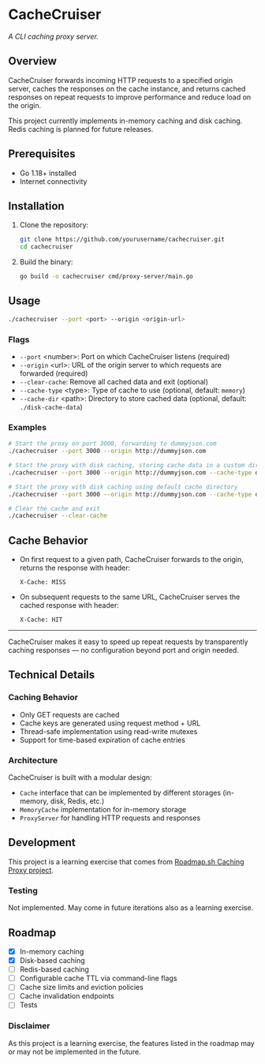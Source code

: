 # CacheCruiser

_A CLI caching proxy server._

## Overview
CacheCruiser forwards incoming HTTP requests to a specified origin server, caches the responses on the cache instance, and returns cached responses on repeat requests to improve performance and reduce load on the origin.

This project currently implements in-memory caching and disk caching. Redis caching is planned for future releases.

## Prerequisites
- Go 1.18+ installed
- Internet connectivity

## Installation
1. Clone the repository:
   ```bash
   git clone https://github.com/yourusername/cachecruiser.git
   cd cachecruiser
   ```
2. Build the binary:
   ```bash
   go build -o cachecruiser cmd/proxy-server/main.go
   ```

## Usage
```bash
./cachecruiser --port <port> --origin <origin-url>
```

### Flags
- `--port` &lt;number&gt;: Port on which CacheCruiser listens (required)
- `--origin` &lt;url&gt;: URL of the origin server to which requests are forwarded (required)
- `--clear-cache`: Remove all cached data and exit (optional)
- `--cache-type` &lt;type&gt;: Type of cache to use (optional, default: `memory`)
- `--cache-dir` &lt;path&gt;: Directory to store cached data (optional, default: `./disk-cache-data`)

### Examples
```bash
# Start the proxy on port 3000, forwarding to dummyjson.com
./cachecruiser --port 3000 --origin http://dummyjson.com

# Start the proxy with disk caching, storing cache data in a custom directory
./cachecruiser --port 3000 --origin http://dummyjson.com --cache-type disk --cache-dir /path/to/cache/data

# Start the proxy with disk caching using default cache directory
./cachecruiser --port 3000 --origin http://dummyjson.com --cache-type disk

# Clear the cache and exit
./cachecruiser --clear-cache
```

## Cache Behavior
- On first request to a given path, CacheCruiser forwards to the origin, returns the response with header:
  ```
  X-Cache: MISS
  ```
- On subsequent requests to the same URL, CacheCruiser serves the cached response with header:
  ```
  X-Cache: HIT
  ```

---

CacheCruiser makes it easy to speed up repeat requests by transparently caching responses — no configuration beyond port and origin needed.

## Technical Details

### Caching Behavior
- Only GET requests are cached
- Cache keys are generated using request method + URL
- Thread-safe implementation using read-write mutexes
- Support for time-based expiration of cache entries

### Architecture
CacheCruiser is built with a modular design:
- `Cache` interface that can be implemented by different storages (in-memory, disk, Redis, etc.)
- `MemoryCache` implementation for in-memory storage
- `ProxyServer` for handling HTTP requests and responses

## Development
This project is a learning exercise that comes from [Roadmap.sh Caching Proxy project](https://roadmap.sh/projects/caching-server).

### Testing
Not implemented. May come in future iterations also as a learning exercise.

## Roadmap
- [x] In-memory caching
- [x] Disk-based caching
- [ ] Redis-based caching
- [ ] Configurable cache TTL via command-line flags
- [ ] Cache size limits and eviction policies
- [ ] Cache invalidation endpoints
- [ ] Tests

### Disclaimer
As this project is a learning exercise, the features listed in the roadmap may or may not be implemented in the future.
